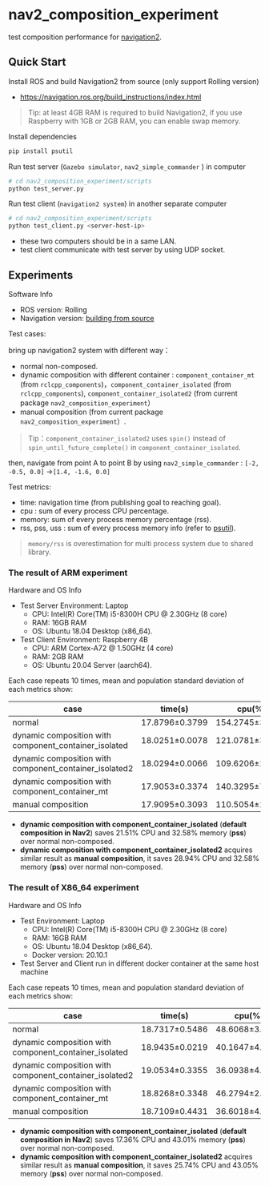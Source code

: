 # nav2_composition_experiment

test composition performance for [navigation2](https://github.com/ros-planning/navigation2).

## Quick Start
Install ROS and build Navigation2 from source (only support Rolling version)

* https://navigation.ros.org/build_instructions/index.html

> Tip: at least 4GB RAM is required to build Navigation2, if you use Raspberry with 1GB or 2GB RAM, you can enable swap memory.

Install dependencies

```bash
pip install psutil
```

Run test server (`Gazebo simulator`, `nav2_simple_commander` ) in computer

```bash
# cd nav2_composition_experiment/scripts
python test_server.py 
```
Run test client (`navigation2 system`) in another separate computer
```bash
# cd nav2_composition_experiment/scripts
python test_client.py <server-host-ip>
```
* these two computers should be in a same LAN.
* test client communicate with test server by using UDP socket.

## Experiments

Software Info

* ROS version: Rolling
* Navigation version: [building from source](https://github.com/gezp/navigation2/tree/nav2_composition_experiment)

Test cases:

bring up navigation2 system with different way：

* normal non-composed. 
* dynamic composition with different container :  `component_container_mt`  (from `rclcpp_components`)，`component_container_isolated` (from `rclcpp_components`), `component_container_isolated2` (from current package `nav2_composition_experiment`）
* manual composition (from current package `nav2_composition_experiment`）.

> Tip：`component_container_isolated2` uses `spin()` instead of `spin_until_future_complete()` in `component_container_isolated`.

then, navigate from point A to point B by using `nav2_simple_commander` : `[-2, -0.5, 0.0]` ->`[1.4, -1.6, 0.0]`

Test metrics:

* time: navigation time (from publishing goal to reaching goal).
* cpu : sum of every process CPU percentage.
* memory:  sum of every process memory percentage (rss).
* rss, pss, uss : sum of every process memory info (refer to [psutil](https://psutil.readthedocs.io/en/latest/#psutil.Process.memory_full_info)).

> `memory/rss`  is overestimation for multi process system due to shared library.

### The result of ARM experiment

Hardware and OS Info

* Test Server Environment:  Laptop
  * CPU: Intel(R) Core(TM) i5-8300H CPU @ 2.30GHz (8 core)
  * RAM: 16GB RAM
  * OS: Ubuntu 18.04 Desktop (x86_64).
* Test Client Environment: Raspberry 4B
  * CPU: ARM Cortex-A72 @ 1.50GHz (4 core)
  * RAM: 2GB RAM
  * OS: Ubuntu 20.04 Server (aarch64).

Each case repeats 10 times, mean and population standard deviation of each metrics show: 

| case                                                    | time(s)        | cpu(%)          | memory(%)      | rss(MB)         | pss(MB)         | uss(MB)         |
| ------------------------------------------------------- | -------------- | --------------- | -------------- | --------------- | --------------- | --------------- |
| normal                                                  | 17.8796±0.3799 | 154.2745±3.9111 | 12.1217±0.0337 | 224.0308±0.6225 | 116.6360±0.4050 | 101.1552±0.5018 |
| dynamic composition with  component_container_isolated  | 18.0251±0.0078 | 121.0781±3.6180 | 4.3825±0.0168  | 80.9956±0.3109  | 78.6358±0.1525  | 76.2538±0.1509  |
| dynamic composition with  component_container_isolated2 | 18.0294±0.0066 | 109.6206±2.4342 | 4.3822±0.0203  | 80.9900±0.3755  | 78.6317±0.1787  | 76.2604±0.1830  |
| dynamic composition with  component_container_mt        | 17.9053±0.3374 | 140.3295±7.0591 | 4.2451±0.0404  | 78.4565±0.7459  | 75.5215±0.7145  | 73.1378±0.7127  |
| manual composition                                      | 17.9095±0.3093 | 110.5054±2.8760 | 4.2515±0.0299  | 78.5757±0.5518  | 77.8480±0.4771  | 76.5393±0.4753  |

* **dynamic composition with component_container_isolated** (**default composition in Nav2**) saves 21.51% CPU and 32.58% memory (**pss**) over normal non-composed.
* **dynamic composition with component_container_isolated2** acquires similar result as **manual composition**, it saves 28.94% CPU and 32.58% memory (**pss**) over normal non-composed. 

### The result of X86_64 experiment

Hardware and OS Info

* Test Environment:  Laptop
  * CPU: Intel(R) Core(TM) i5-8300H CPU @ 2.30GHz (8 core)
  * RAM: 16GB RAM
  * OS: Ubuntu 18.04 Desktop (x86_64).
  * Docker version: 20.10.1
* Test Server and Client run in different docker container at the same host machine

Each case repeats 10 times, mean and population standard deviation of each metrics show: 

| case                                                    | time(s)        | cpu(%)         | memory(%)     | rss(MB)         | pss(MB)         | uss(MB)         |
| ------------------------------------------------------- | -------------- | -------------- | ------------- | --------------- | --------------- | --------------- |
| normal                                                  | 18.7317±0.5486 | 48.6068±3.1570 | 1.5226±0.0043 | 242.0994±0.6818 | 118.8527±0.3602 | 102.0541±0.3527 |
| dynamic composition with  component_container_isolated  | 18.9435±0.0219 | 40.1647±4.8537 | 0.4469±0.0022 | 71.0585±0.3446  | 67.7321±0.1906  | 64.7954±0.1925  |
| dynamic composition with  component_container_isolated2 | 19.0534±0.3355 | 36.0938±4.0020 | 0.4490±0.0022 | 71.3879±0.3457  | 67.6770±0.1495  | 64.7348±0.1490  |
| dynamic composition with  component_container_mt        | 18.8268±0.3348 | 46.2794±2.8031 | 0.4417±0.0023 | 70.2375±0.3704  | 66.7185±0.2717  | 63.7811±0.2647  |
| manual composition                                      | 18.7109±0.4431 | 36.6018±4.2282 | 0.4309±0.0018 | 68.5248±0.2807  | 67.1393±0.1842  | 65.3641±0.1790  |

* **dynamic composition with component_container_isolated** (**default composition in Nav2**) saves 17.36% CPU and 43.01% memory (**pss**) over normal non-composed.
* **dynamic composition with component_container_isolated2** acquires similar result as **manual composition**, it saves 25.74% CPU and 43.05% memory (**pss**) over normal non-composed. 

